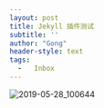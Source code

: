 ```yaml
---
layout: post
title: Jekyll 插件测试
subtitle: ''
author: "Gong"
header-style: text
tags:
  -   Inbox
---
```


![2019-05-28_100644](/blog/uploads\2019-05-28_100644.jpg)